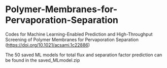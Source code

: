 # Polymer-Membranes-for-Pervaporation-Separation
Codes for Machine Learning-Enabled Prediction and High-Throughput Screening of Polymer Membranes for Pervaporation Separation (https://doi.org/10.1021/acsami.1c22886)


The 50 saved ML models for total flux and separation factor prediction can be found in the saved_MLmodel.zip
